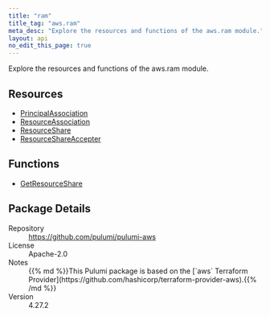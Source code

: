 ```yaml
---
title: "ram"
title_tag: "aws.ram"
meta_desc: "Explore the resources and functions of the aws.ram module."
layout: api
no_edit_this_page: true
---
```


<!-- WARNING: this file was generated by Pulumi Docs Generator. -->
<!-- Do not edit by hand unless you're certain you know what you are doing! -->

Explore the resources and functions of the aws.ram module.

<h2 id="resources">Resources</h2>
<ul class="api">
    <li><a href="principalassociation" title="PrincipalAssociation"><span class="api-symbol api-symbol--resource"></span>PrincipalAssociation</a></li>
    <li><a href="resourceassociation" title="ResourceAssociation"><span class="api-symbol api-symbol--resource"></span>ResourceAssociation</a></li>
    <li><a href="resourceshare" title="ResourceShare"><span class="api-symbol api-symbol--resource"></span>ResourceShare</a></li>
    <li><a href="resourceshareaccepter" title="ResourceShareAccepter"><span class="api-symbol api-symbol--resource"></span>ResourceShareAccepter</a></li>
</ul>

<h2 id="functions">Functions</h2>
<ul class="api">
    <li><a href="getresourceshare" title="GetResourceShare"><span class="api-symbol api-symbol--function"></span>GetResourceShare</a></li>
</ul>

<h2 id="package-details">Package Details</h2>
<dl class="package-details">
	<dt>Repository</dt>
	<dd><a href="https://github.com/pulumi/pulumi-aws">https://github.com/pulumi/pulumi-aws</a></dd>
	<dt>License</dt>
	<dd>Apache-2.0</dd>
	<dt>Notes</dt>
	<dd>{{% md %}}This Pulumi package is based on the [`aws` Terraform Provider](https://github.com/hashicorp/terraform-provider-aws).{{% /md %}}</dd>
	<dt>Version</dt>
	<dd>4.27.2</dd>
</dl>

